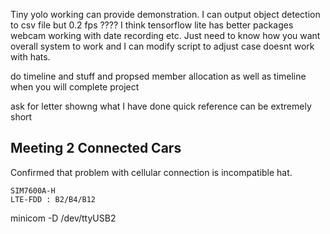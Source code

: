 Tiny yolo working can provide demonstration. I can output object detection to csv file but 0.2 fps ???? I think tensorflow lite has better packages
webcam working with date recording etc. Just need to know how you want overall system to work and I can modify script to adjust
case doesnt work with hats.

do timeline and stuff and propsed member allocation as well as timeline when you will complete project

ask for letter showng what I have done quick reference can be extremely short

## Meeting 2 Connected Cars

Confirmed that problem with cellular connection is incompatible hat.

```
SIM7600A-H
LTE-FDD : B2/B4/B12
```



minicom -D /dev/ttyUSB2

